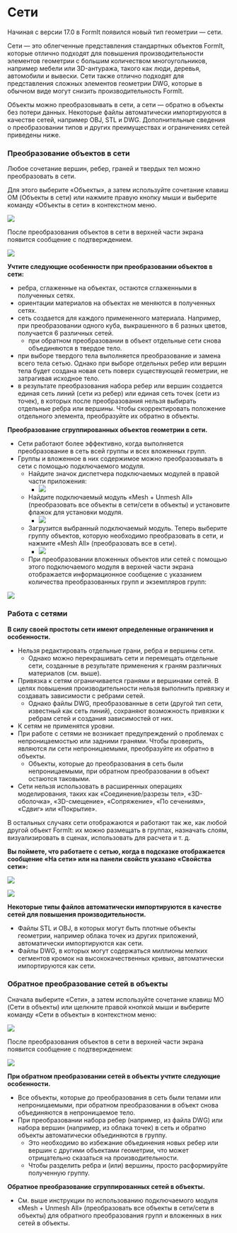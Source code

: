 # Сети

Начиная с версии 17.0 в FormIt появился новый тип геометрии — сети.

Сети — это облегченные представления стандартных объектов FormIt, которые отлично подходят для повышения производительности элементов геометрии с большим количеством многоугольников, например мебели или 3D-антуража, такого как люди, деревья, автомобили и вывески. Сети также отлично подходят для представления сложных элементов геометрии DWG, которые в обычном виде могут снизить производительность FormIt.

Объекты можно преобразовывать в сети, а сети — обратно в объекты без потери данных. Некоторые файлы автоматически импортируются в качестве сетей, например OBJ, STL и DWG. Дополнительные сведения о преобразовании типов и других преимуществах и ограничениях сетей приведены ниже.

### Преобразование объектов в сети

Любое сочетание вершин, ребер, граней и твердых тел можно преобразовать в сети.

Для этого выберите «Объекты», а затем используйте сочетание клавиш OM \(Объекты в сети\) или нажмите правую кнопку мыши и выберите команду «Объекты в сети» в контекстном меню.

![](../.gitbook/assets/context-menu_object-to-mesh.PNG)

После преобразования объектов в сети в верхней части экрана появится сообщение с подтверждением.

![](../.gitbook/assets/success_object-to-mesh.PNG)

**Учтите следующие особенности при преобразовании объектов в сети:**

* ребра, сглаженные на объектах, остаются сглаженными в полученных сетях.
* ориентации материалов на объектах не меняются в полученных сетях.
* сеть создается для каждого примененного материала. Например, при преобразовании одного куба, выкрашенного в 6 разных цветов, получается 6 различных сетей.
   * при обратном преобразовании в объект отдельные сети снова объединяются в твердое тело.
* при выборе твердого тела выполняется преобразование и замена всего тела сетью. Однако при выборе отдельных ребер или вершин тела будет создана новая сеть поверх существующей геометрии, не затрагивая исходное тело.
* в результате преобразования набора ребер или вершин создается единая сеть линий \(сети из ребер\) или единая сеть точек \(сети из точек\), в которых после преобразования нельзя выбирать отдельные ребра или вершины. Чтобы скорректировать положение отдельного элемента, преобразуйте их обратно в объекты.

**Преобразование сгруппированных объектов геометрии в сети.**

* Сети работают более эффективно, когда выполняется преобразование в сеть всей группы и всех вложенных групп.
* Группы и вложенное в них содержимое можно преобразовывать в сети с помощью подключаемого модуля.
   * Найдите значок диспетчера подключаемых модулей в правой части приложения:
      * ![](../.gitbook/assets/plugin-manager_icon.PNG)
   * Найдите подключаемый модуль «Mesh + Unmesh All» (преобразовать все объекты в сети/сети в объекты) и установите флажок для установки модуля.
      * ![](../.gitbook/assets/plugin-manager_mesh-unmesh-all.PNG)
   * Загрузится выбранный подключаемый модуль. Теперь выберите группу объектов, которую необходимо преобразовать в сети, и нажмите «Mesh All» (преобразовать все в сети).
      * ![](../.gitbook/assets/mesh-unmesh-all-plugin.PNG)
   * При преобразовании вложенных объектов или сетей с помощью этого подключаемого модуля в верхней части экрана отображается информационное сообщение с указанием количества преобразованных групп и экземпляров групп:

![](../.gitbook/assets/success_mesh-all.PNG)

### Работа с сетями

**В силу своей простоты сети имеют определенные ограничения и особенности.**

* Нельзя редактировать отдельные грани, ребра и вершины сети.
   * Однако можно перекрашивать сети и перемещать отдельные сети, созданные в результате применения к граням различных материалов \(см. выше\).
* Привязка к сетям ограничивается гранями и вершинами сетей. В целях повышения производительности нельзя выполнить привязку и создавать зависимости с ребрами сетей.
   * Однако файлы DWG, преобразованные в сети \(другой тип сети, известный как сеть линий\), сохраняют возможность привязки к ребрам сетей и создания зависимостей от них.
* К сетям не применятся уровни.
* При работе с сетями не возникает предупреждений о проблемах с непроницаемостью или задними гранями. Чтобы проверить, являются ли сети непроницаемыми, преобразуйте их обратно в объекты.
   * Объекты, которые до преобразования в сеть были непроницаемыми, при обратном преобразовании в объект остаются таковыми.
* Сети нельзя использовать в расширенных операциях моделирования, таких как «Соединение/разрезы тел», «3D-оболочка», «3D-смещение», «Сопряжение», «По сечениям», «Сдвиг» или «Покрытие».

В остальных случаях сети отображаются и работают так же, как любой другой объект FormIt: их можно размещать в группах, назначать слоям, визуализировать в сценах, использовать для расчета и т. д.

**Вы поймете, что работаете с сетью, когда в подсказке отображается сообщение «На сети» или на панели свойств указано «Свойства сети»:**

![](../.gitbook/assets/snap_on-mesh.PNG)

![](../.gitbook/assets/properties-panel_mesh.PNG)

**Некоторые типы файлов автоматически импортируются в качестве сетей для повышения производительности.**

* Файлы STL и OBJ, в которых могут быть плотные объекты геометрии, например облака точек из других приложений, автоматически импортируются как сети.
* Файлы DWG, в которых могут содержаться миллионы мелких сегментов кромок на высококачественных кривых, автоматически импортируются как сети.

### Обратное преобразование сетей в объекты

Сначала выберите «Сети», а затем используйте сочетание клавиш MO \(Сети в объекты\) или щелкните правой кнопкой мыши и выберите команду «Сети в объекты» в контекстном меню:

![](../.gitbook/assets/context-menu_mesh-to-object.PNG)

После преобразования объектов в сети в верхней части экрана появится сообщение с подтверждением:

![](../.gitbook/assets/success_mesh-to-object.PNG)

**При обратном преобразовании сетей в объекты учтите следующие особенности.**

* Все объекты, которые до преобразования в сеть были телами или непроницаемыми, при обратном преобразовании в объект снова объединяются в непроницаемое тело.
* При преобразовании набора ребер \(например, из файла DWG\) или набора вершин \(например, из облака точек\) в сеть и обратно объекты автоматически объединяются в группу.
   * Это необходимо во избежание объединения новых ребер или вершин с другими объектами геометрии, что может отрицательно сказаться на производительности.
   * Чтобы разделить ребра и (или) вершины, просто расформируйте полученную группу.

**Обратное преобразование сгруппированных сетей в объекты.**

* См. выше инструкции по использованию подключаемого модуля «Mesh + Unmesh All» (преобразовать все объекты в сети/сети в объекты) для обратного преобразования групп и вложенных в них сетей в объекты.

